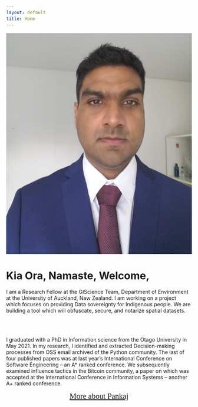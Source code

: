 ```yaml
---
layout: default
title: Home
---
```


<div class="container-fluid">
  <div class="row">
    <div class="col-sm-6">
      <img class="img-fluid" src="./imgs/Pankaj.jpg" alt="Dr Pankaj Sharma" width="555" height="600"><br>
    </div>
    <div class="col-sm-5">    
    <h1 class="text-primary">Kia Ora, Namaste, Welcome, </h1>

I am a Research Fellow at the GIScience Team, Department of Environment at the University of Auckland, New Zealand. 
I am working on a project which focuses on providing Data sovereignty for Indigenous people. We are building a tool which will obfuscate, secure, and notarize spatial datasets. 

<br> <br>

I graduated with a PhD in Information science from the Otago University in May 2021. In my research, I identified and extracted Decision-making processes from OSS email archived of the Python community. The last of four published papers was at last year’s International Conference on Software Engineering – an A* ranked conference. We subsequently examined influence tactics in the Bitcoin community, a paper on which was accepted at the International Conference in Information Systems – another A+ ranked conference.         

<div style="text-align: center;"><a href="/about.html" style="font-family: 'Homemade Apple', cursive; font-size: 150%;">More about Pankaj</a></div>



</div>
</div>
